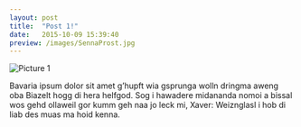 ```yaml
---
layout: post
title:  "Post 1!"
date:   2015-10-09 15:39:40
preview: /images/SennaProst.jpg
---
```


![Picture 1](/images/SennaProst.jpg)

Bavaria ipsum dolor sit amet g’hupft wia gsprunga wolln dringma aweng oba Biazelt hogg di hera helfgod. Sog i hawadere midananda nomoi a bissal wos gehd ollaweil gor kumm geh naa jo leck mi, Xaver: Weiznglasl i hob di liab des muas ma hoid kenna.
